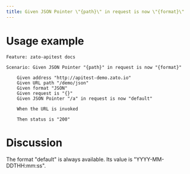 ```yaml
---
title: Given JSON Pointer \"{path}\" in request is now \"{format}\"
---
```


Usage example
=============

    Feature: zato-apitest docs

    Scenario: Given JSON Pointer "{path}" in request is now "{format}"

        Given address "http://apitest-demo.zato.io"
        Given URL path "/demo/json"
        Given format "JSON"
        Given request is "{}"
        Given JSON Pointer "/a" in request is now "default"

        When the URL is invoked

        Then status is "200"

Discussion
==========

The format \"default\" is always available. Its value is
\"YYYY-MM-DDTHH:mm:ss\".
